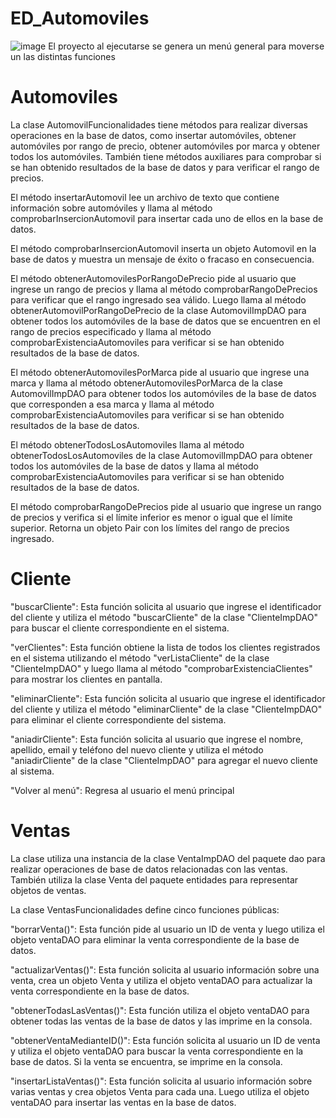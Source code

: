 # ED_Automoviles
![image](https://user-images.githubusercontent.com/84265707/231301643-492a1d09-fbb8-4e31-8c1a-ec8a07d59402.png)
El proyecto al ejecutarse se genera un menú general para moverse un las distintas funciones

# Automoviles
La clase AutomovilFuncionalidades tiene métodos para realizar diversas operaciones en la base de datos, como insertar automóviles, obtener automóviles por rango de precio, obtener automóviles por marca y obtener todos los automóviles. También tiene métodos auxiliares para comprobar si se han obtenido resultados de la base de datos y para verificar el rango de precios.

El método insertarAutomovil lee un archivo de texto que contiene información sobre automóviles y llama al método comprobarInsercionAutomovil para insertar cada uno de ellos en la base de datos.

El método comprobarInsercionAutomovil inserta un objeto Automovil en la base de datos y muestra un mensaje de éxito o fracaso en consecuencia.

El método obtenerAutomovilesPorRangoDePrecio pide al usuario que ingrese un rango de precios y llama al método comprobarRangoDePrecios para verificar que el rango ingresado sea válido. Luego llama al método obtenerAutomovilPorRangoDePrecio de la clase AutomovilImpDAO para obtener todos los automóviles de la base de datos que se encuentren en el rango de precios especificado y llama al método comprobarExistenciaAutomoviles para verificar si se han obtenido resultados de la base de datos.

El método obtenerAutomovilesPorMarca pide al usuario que ingrese una marca y llama al método obtenerAutomovilesPorMarca de la clase AutomovilImpDAO para obtener todos los automóviles de la base de datos que corresponden a esa marca y llama al método comprobarExistenciaAutomoviles para verificar si se han obtenido resultados de la base de datos.

El método obtenerTodosLosAutomoviles llama al método obtenerTodosLosAutomoviles de la clase AutomovilImpDAO para obtener todos los automóviles de la base de datos y llama al método comprobarExistenciaAutomoviles para verificar si se han obtenido resultados de la base de datos.

El método comprobarRangoDePrecios pide al usuario que ingrese un rango de precios y verifica si el límite inferior es menor o igual que el límite superior. Retorna un objeto Pair con los límites del rango de precios ingresado.

# Cliente
"buscarCliente": Esta función solicita al usuario que ingrese el identificador del cliente y utiliza el método "buscarCliente" de la clase "ClienteImpDAO" para buscar el cliente correspondiente en el sistema.

"verClientes": Esta función obtiene la lista de todos los clientes registrados en el sistema utilizando el método "verListaCliente" de la clase "ClienteImpDAO" y luego llama al método "comprobarExistenciaClientes" para mostrar los clientes en pantalla.

"eliminarCliente": Esta función solicita al usuario que ingrese el identificador del cliente y utiliza el método "eliminarCliente" de la clase "ClienteImpDAO" para eliminar el cliente correspondiente del sistema.

"aniadirCliente": Esta función solicita al usuario que ingrese el nombre, apellido, email y teléfono del nuevo cliente y utiliza el método "aniadirCliente" de la clase "ClienteImpDAO" para agregar el nuevo cliente al sistema.

"Volver al menú": Regresa al usuario el menú principal

# Ventas
La clase utiliza una instancia de la clase VentaImpDAO del paquete dao para realizar operaciones de base de datos relacionadas con las ventas. También utiliza la clase Venta del paquete entidades para representar objetos de ventas.

La clase VentasFuncionalidades define cinco funciones públicas:

"borrarVenta()": Esta función pide al usuario un ID de venta y luego utiliza el objeto ventaDAO para eliminar la venta correspondiente de la base de datos.

"actualizarVentas()": Esta función solicita al usuario información sobre una venta, crea un objeto Venta y utiliza el objeto ventaDAO para actualizar la venta correspondiente en la base de datos.

"obtenerTodasLasVentas()": Esta función utiliza el objeto ventaDAO para obtener todas las ventas de la base de datos y las imprime en la consola.

"obtenerVentaMedianteID()": Esta función solicita al usuario un ID de venta y utiliza el objeto ventaDAO para buscar la venta correspondiente en la base de datos. Si la venta se encuentra, se imprime en la consola.

"insertarListaVentas()": Esta función solicita al usuario información sobre varias ventas y crea objetos Venta para cada una. Luego utiliza el objeto ventaDAO para insertar las ventas en la base de datos.

